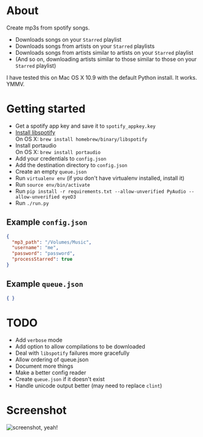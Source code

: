 # About

Create mp3s from spotify songs.

* Downloads songs on your `Starred` playlist
* Downloads songs from artists on your `Starred` playlists
* Downloads songs from artists similar to artists on your `Starred` playlist
* (And so on, downloading artists similar to those similar to those on your
  `Starred` playlist)

I have tested this on Mac OS X 10.9 with the default Python install. It works.
YMMV.


# Getting started

* Get a spotify app key and save it to `spotify_appkey.key`
* [Install libspotify](https://developer.spotify.com/technologies/libspotify/#libspotify-downloads)  
  On OS X: `brew install homebrew/binary/libspotify`
* Install portaudio  
  On OS X: `brew install portaudio`
* Add your credentials to `config.json`
* Add the destination directory to `config.json`
* Create an empty `queue.json`
* Run `virtualenv env` (if you don't have virtualenv installed, install it)
* Run `source env/bin/activate`
* Run `pip install -r requirements.txt --allow-unverified PyAudio
  --allow-unverified eyeD3`
* Run `./run.py`

## Example `config.json`

```json
{
  "mp3_path": "/Volumes/Music",
  "username": "me",
  "password": "password",
  "processStarred": true
}
```

## Example `queue.json`

```json
{ }
```


# TODO

* Add `verbose` mode
* Add option to allow compilations to be downloaded
* Deal with `libspotify` failures more gracefully
* Allow ordering of queue.json
* Document more things
* Make a better config reader
* Create `queue.json` if it doesn't exist
* Handle unicode output better (may need to replace `clint`)


# Screenshot

![screenshot, yeah!](https://raw.github.com/lovek323/spotify-ripper/master/screen.png)

